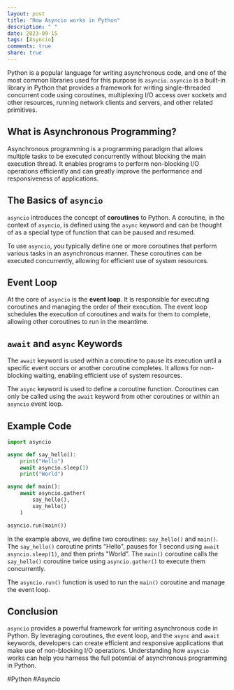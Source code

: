 ```yaml
---
layout: post
title: "How Asyncio works in Python"
description: " "
date: 2023-09-15
tags: [Asyncio]
comments: true
share: true
---
```


Python is a popular language for writing asynchronous code, and one of the most common libraries used for this purpose is `asyncio`. `asyncio` is a built-in library in Python that provides a framework for writing single-threaded concurrent code using coroutines, multiplexing I/O access over sockets and other resources, running network clients and servers, and other related primitives.

## What is Asynchronous Programming?

Asynchronous programming is a programming paradigm that allows multiple tasks to be executed concurrently without blocking the main execution thread. It enables programs to perform non-blocking I/O operations efficiently and can greatly improve the performance and responsiveness of applications.

## The Basics of `asyncio`

`asyncio` introduces the concept of **coroutines** to Python. A coroutine, in the context of `asyncio`, is defined using the `async` keyword and can be thought of as a special type of function that can be paused and resumed.

To use `asyncio`, you typically define one or more coroutines that perform various tasks in an asynchronous manner. These coroutines can be executed concurrently, allowing for efficient use of system resources.

## Event Loop

At the core of `asyncio` is the **event loop**. It is responsible for executing coroutines and managing the order of their execution. The event loop schedules the execution of coroutines and waits for them to complete, allowing other coroutines to run in the meantime.

## `await` and `async` Keywords

The `await` keyword is used within a coroutine to pause its execution until a specific event occurs or another coroutine completes. It allows for non-blocking waiting, enabling efficient use of system resources.

The `async` keyword is used to define a coroutine function. Coroutines can only be called using the `await` keyword from other coroutines or within an `asyncio` event loop.

## Example Code

```python
import asyncio

async def say_hello():
    print("Hello")
    await asyncio.sleep(1)
    print("World")

async def main():
    await asyncio.gather(
        say_hello(),
        say_hello()
    )

asyncio.run(main())
```

In the example above, we define two coroutines: `say_hello()` and `main()`. The `say_hello()` coroutine prints "Hello", pauses for 1 second using `await asyncio.sleep(1)`, and then prints "World". The `main()` coroutine calls the `say_hello()` coroutine twice using `asyncio.gather()` to execute them concurrently.

The `asyncio.run()` function is used to run the `main()` coroutine and manage the event loop.

## Conclusion

`asyncio` provides a powerful framework for writing asynchronous code in Python. By leveraging coroutines, the event loop, and the `async` and `await` keywords, developers can create efficient and responsive applications that make use of non-blocking I/O operations. Understanding how `asyncio` works can help you harness the full potential of asynchronous programming in Python.

#Python #Asyncio